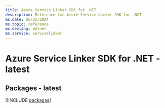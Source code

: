 ```yaml
---
title: Azure Service Linker SDK for .NET
description: Reference for Azure Service Linker SDK for .NET
ms.date: 05/31/2024
ms.topic: reference
ms.devlang: dotnet
ms.service: servicelinker
---
```

# Azure Service Linker SDK for .NET - latest
## Packages - latest
[!INCLUDE [packages](service-linker-index.md)]